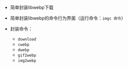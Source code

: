 
- 简单封装libwebp下载 

- 简单封装libwebp的命令行为界面（运行命令：`imgc 命令`）

- 封装命令：
  - `download`
  - `cwebp`
  - `dwebp`
  - `gif2webp`
  - `img2webp`